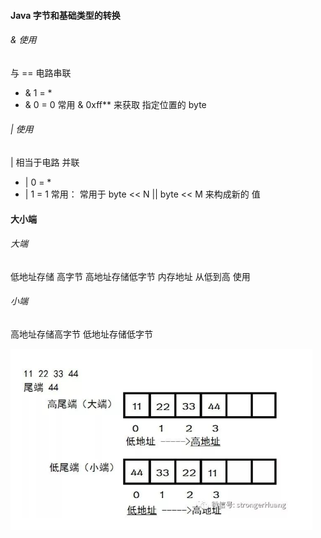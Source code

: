 #### Java 字节和基础类型的转换


###### & 使用

   与 == 电路串联  
   * & 1 = *
   * & 0 = 0
   常用 & 0xff** 来获取 指定位置的 byte
    
    
###### | 使用

   | 相当于电路 并联
   * | 0  = *
   * | 1 = 1
   常用：
   常用于 byte << N || byte << M 来构成新的 值
    

#### 大小端

###### 大端
    
   低地址存储 高字节  高地址存储低字节
   内存地址 从低到高 使用
   
###### 小端
   高地址存储高字节  低地址存储低字节
   
   ![](img/2e5404e2.png)

